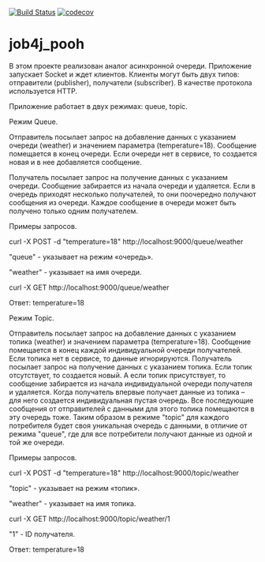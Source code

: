 [![Build Status](https://app.travis-ci.com/Azamat-Sult/job4j_pooh.svg?branch=main)](https://app.travis-ci.com/Azamat-Sult/job4j_pooh)
[![codecov](https://codecov.io/gh/Azamat-Sult/job4j_pooh/branch/main/graph/badge.svg?token=cbrJz5phOH)](https://codecov.io/gh/Azamat-Sult/job4j_pooh)
# job4j_pooh

В этом проекте реализован аналог асинхронной очереди.
Приложение запускает Socket и ждет клиентов.
Клиенты могут быть двух типов: отправители (publisher), получатели (subscriber).
В качестве протокола используется HTTP.

Приложение работает в двух режимах: queue, topic.


Режим Queue.

Отправитель посылает запрос на добавление данных с указанием очереди
(weather) и значением параметра (temperature=18). Сообщение помещается
в конец очереди. Если очереди нет в сервисе, то создается новая
и в нее добавляется сообщение.

Получатель посылает запрос на получение данных с указанием очереди.
Сообщение забирается из начала очереди и удаляется. 
Если в очередь приходят несколько получателей, то они поочередно
получают сообщения из очереди. Каждое сообщение в очереди может
быть получено только одним получателем.

Примеры запросов.

curl -X POST -d "temperature=18" http://localhost:9000/queue/weather

"queue" - указывает на режим «очередь».

"weather" - указывает на имя очереди.

curl -X GET http://localhost:9000/queue/weather

Ответ: temperature=18

Режим Topic.

Отправитель посылает запрос на добавление данных с указанием топика
(weather) и значением параметра (temperature=18). Сообщение помещается
в конец каждой индивидуальной очереди получателей. Если топика нет в
сервисе, то данные игнорируются. Получатель посылает запрос на получение
данных с указанием топика. Если топик отсутствует, то создается новый.
А если топик присутствует, то сообщение забирается из начала индивидуальной
очереди получателя и удаляется. Когда получатель впервые получает данные
из топика – для него создается индивидуальная пустая очередь. 
Все последующие сообщения от отправителей с данными для этого топика 
помещаются в эту очередь тоже. Таким образом в режиме "topic" для
каждого потребителя будет своя уникальная очередь с данными, в отличие
от режима "queue", где для все потребители получают данные из одной
и той же очереди.

Примеры запросов.

curl -X POST -d "temperature=18" http://localhost:9000/topic/weather

"topic" - указывает на режим «топик».

"weather" - указывает на имя топика.

curl -X GET http://localhost:9000/topic/weather/1

"1" - ID получателя.

Ответ: temperature=18